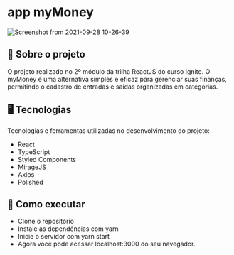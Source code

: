 # app myMoney
![Screenshot from 2021-09-28 10-26-39](https://user-images.githubusercontent.com/71939413/135100268-0d3ef1cc-7c41-412e-9927-d79c18dfabb3.png)
## 📖 Sobre o projeto
O projeto realizado no 2º módulo da trilha ReactJS do curso Ignite. 
O myMoney é uma alternativa simples e eficaz para gerenciar suas finanças, permitindo o cadastro de entradas e saídas organizadas em categorias.

## 🖥️ Tecnologias
Tecnologias e ferramentas utilizadas no desenvolvimento do projeto:
- React
- TypeScript
- Styled Components
- MirageJS
- Axios
- Polished

## 🚀 Como executar
- Clone o repositório
- Instale as dependências com yarn
- Inicie o servidor com yarn start
- Agora você pode acessar localhost:3000 do seu navegador.

